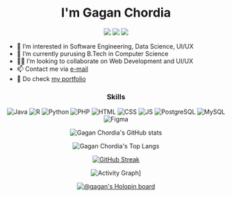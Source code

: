 <div>
  <h1 align="center">I'm Gagan Chordia</h1>
  <p align="center">
    <a href="https://www.linkedin.com/in/gagan-chordia/"><img src="https://img.shields.io/badge/LinkedIn-0077B5?style=for-the-badge&logo=linkedin&logoColor=white"></a>
    <a href="https://gaganchordia.medium.com/"><img src="https://img.shields.io/badge/Medium-12100E?style=for-the-badge&logo=medium&logoColor=white"></a>
    <a href="https://www.behance.net/gaganchordia"><img src="https://img.shields.io/badge/-Behance-005CFF?style=for-the-badge&logo=behance&logoColor=white"></a>
  </p>
</div>

- 👀 I’m interested in Software Engineering, Data Science, UI/UX
- 🌱 I’m currently purusing B.Tech in Computer Science
- 🐱‍👤 I’m looking to collaborate on Web Development and UI/UX
- 📫 Contact me via <a href="mailto:gaganchordia@protonmail.com">e-mail</a>
- 👦 Do check <a href="https://gagan-gv.github.io">my portfolio</a>

<h3 align="center">Skills</h3>
<p align="center">
  <img src="https://img.shields.io/badge/Java-ED8B00?style=for-the-badge&logo=java&logoColor=white" alt="Java"/>
  <img src="https://img.shields.io/badge/R-276DC3?style=for-the-badge&logo=r&logoColor=white" alt="R"/>
  <img src="https://img.shields.io/badge/Python-323232?style=for-the-badge&logo=python&logoColor=white" alt="Python"/>
  <img src="https://img.shields.io/badge/PHP-777BB4?style=for-the-badge&logo=php&logoColor=white" alt="PHP"/>
  <img src="https://img.shields.io/badge/HTML5-E34F26?style=for-the-badge&logo=html5&logoColor=white" alt="HTML"/>
  <img src="https://img.shields.io/badge/CSS3-1572B6?style=for-the-badge&logo=css3&logoColor=white" alt="CSS"/>
  <img src="https://img.shields.io/badge/JavaScript-F7DF1E?style=for-the-badge&logo=javascript&logoColor=black" alt="JS"/>
  <img src="https://img.shields.io/badge/PostgreSQL-316192?style=for-the-badge&logo=postgresql&logoColor=white" alt="PostgreSQL"/>
  <img src="https://img.shields.io/badge/MySQL-00000F?style=for-the-badge&logo=mysql&logoColor=white" alt="MySQL"/>
  <img src="https://img.shields.io/badge/-Figma-orange?style=for-the-badge&logo=figma&logoColor=white" alt="Figma"/>
</p>

<div align="center">
  
  ![Gagan Chordia's GitHub stats](https://github-readme-stats.vercel.app/api?username=gagan-gv&show_icons=true&theme=dracula)
  
  ![Gagan Chordia's Top Langs](https://github-readme-stats.vercel.app/api/top-langs/?username=gagan-gv&layout=compact&theme=dracula)
  
  [![GitHub Streak](http://github-readme-streak-stats.herokuapp.com?user=gagan-gv&theme=dracula)](https://git.io/streak-stats)
  
  ![Activity Graph](https://activity-graph.herokuapp.com/graph?username=gagan-gv)]
  
  [![@gagan's Holopin board](https://holopin.io/api/user/board?user=gagan)](https://holopin.io/@gagan)
  
</div>

<!---
gagan-gv/gagan-gv is a ✨ special ✨ repository because its `README.md` (this file) appears on your GitHub profile.
You can click the Preview link to take a look at your changes.
--->
